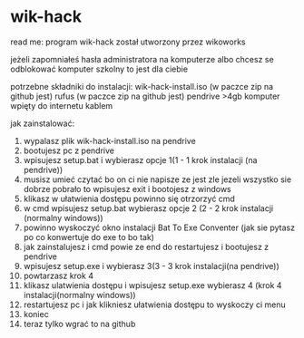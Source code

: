 # wik-hack
read me:
program wik-hack został utworzony przez wikoworks

jeżeli zapomniałeś hasła administratora na komputerze albo chcesz se odblokować komputer szkolny to jest dla ciebie

potrzebne składniki do instalacji:
wik-hack-install.iso (w paczce zip na github jest)
rufus (w paczce zip na github jest)
pendrive >4gb
komputer wpięty do internetu kablem


jak zainstalować:
1. wypalasz plik wik-hack-install.iso na pendrive
2. bootujesz pc z pendrive
3. wpisujesz setup.bat i wybierasz opcje 1(1 - 1 krok instalacji (na pendrive))
4. musisz umieć czytać bo on ci nie napisze ze jest zle jezeli wszystko sie dobrze pobrało to wpisujesz exit i bootojesz z windows
5. klikasz w ułatwienia dostępu powinno się otrzorzyć cmd
6. w cmd wpisujesz setup.bat wybierasz opcje 2 (2 - 2 krok instalacji (normalny windows))
7. powinno wyskoczyć okno instalacji Bat To Exe Conventer (jak sie pytasz po co konwertuje do exe to bo tak)
8. jak zainstalujesz i cmd powie ze end do restartujesz i bootujesz z pendrive
9. wpisujesz setup.exe i wybierasz 3(3 - 3 krok instalacji(na pendrive))
10. powtarzasz krok 4
11. klikasz ulatwienia dostępu i wpisujesz setup.exe wybierasz 4 (krok 4 instalacji(normalny windows))
12. restartujesz pc i jak klikniesz ułatwienia dostępu to wyskoczy ci menu
13. koniec
14. teraz tylko wgrać to na github